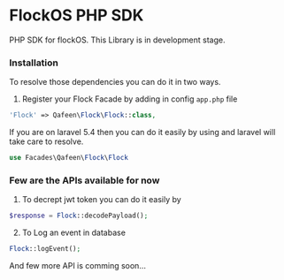 # FlockOS PHP SDK
PHP SDK for flockOS. This Library is in development stage.

### Installation
To resolve those dependencies you can do it in two ways.
1. Register your Flock Facade by adding in config `app.php` file

```php
'Flock' => Qafeen\Flock\Flock::class,
```

If you are on laravel 5.4 then you can do it easily by using and laravel will take care to resolve.

```php
use Facades\Qafeen\Flock\Flock
```


### Few are the APIs available for now
1. To decrept jwt token you can do it easily by

```php
$response = Flock::decodePayload();
```

2. To Log an event in database 

```php
Flock::logEvent();
```

And few more API is comming soon...
